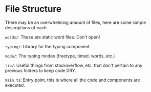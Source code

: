 # File Structure
There may be an overwhelming amount of files, here are some simple descriptions of each.

`words/`: These are static word files. Don't open!

`typing/`: Library for the typing component.

`mode/`: The typing modes (freetype, timed, words, etc.)

`lib/`: Useful things from stackoverflow, etc. that don't pertain to any previous folders to keep code DRY.

`main.ts`: Entry point, this is where all the code and components are executed.